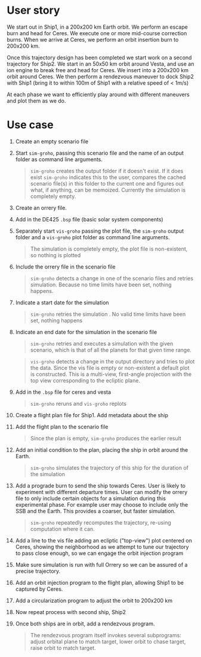 # User story

We start out in Ship1, in a 200x200 km Earth orbit. We perform an escape burn
and head for Ceres. We execute one or more mid-course correction burns. When we
arrive at Ceres, we perform an orbit insertion burn to 200x200 km. 

Once this trajectory design has been completed we start work on a second
trajectory for Ship2. We start in an 50x50 km orbit around Vesta, and use an ion
engine to break free and head for Ceres. We insert into a 200x200 km orbit
around Ceres. We then perform a rendezvous maneuver to dock Ship2 with Ship1
(bring it to within 100m of Ship1 with a relative speed of < 1m/s)

At each phase we want to efficiently play around with different maneuvers and
plot them as we do.


# Use case

1. Create an empty scenario file
1. Start `sim-groho`, passing this scenario file and the name of an output
   folder as command line arguments.
   > `sim-groho` creates the output folder if it doesn't exist. If it does exist
   `sim-groho` indicates this to the user, compares the cached scenario file(s)
   in this folder to the current one and figures out what, if anything, can be
   memoized. Currently the simulation is completely empty.
1. Create an orrery file.
1. Add in the DE425 `.bsp` file (basic solar system components)
1. Separately start `vis-groho` passing the plot file, the `sim-groho` output
   folder and a `vis-groho` plot folder as command line arguments. 
   > The simulation is completely empty, the plot file is non-existent, so
   > nothing is plotted
1. Include the orrery file in the scenario file
   > `sim-groho` detects a change in one of the scenario files and retries
   > simulation. Because no time limits have been set, nothing happens.
1. Indicate a start date for the simulation
   > `sim-groho` retries the simulation . No valid time limits have been set, nothing happens
1. Indicate an end date for the simulation in the scenario file
   > `sim-groho` retries and executes a simulation with the given
    scenario, which is that of all the planets for that given time range.
   
   > `vis-groho` detects a change in the output directory and tries to plot the
    data. Since the vis file is empty or non-existent a default plot is
    constructed. This is a multi-view, first-angle projection with the top view
    corresponding to the ecliptic plane.
1. Add in the `.bsp` file for ceres and vesta
   > `sim-groho` reruns and `vis-groho` replots
1. Create a flight plan file for Ship1. Add metadata about the ship
1. Add the flight plan to the scenario file
   > Since the plan is empty, `sim-groho` produces the earlier result
1. Add an initial condition to the plan, placing the ship in orbit around the
   Earth. 
   > `sim-groho` simulates the trajectory of this ship for the duration of the
   simulation
1. Add a prograde burn to send the ship towards Ceres. User is likely to
   experiment with different departure times. User can modify the orrery file to
   only include certain objects for a simulation during this experimental phase.
   For example user may choose to include only the SSB and the Earth. This
   provides a coarser, but faster simulation.
   > `sim-groho` repeatedly recomputes the trajectory, re-using computation where it can.
1. Add a line to the vis file adding an ecliptic ("top-view") plot centered on
   Ceres, showing the neighborhood as we attempt to tune our trajectory to pass
   close enough, so we can engage the orbit injection program
1. Make sure simulation is run with full Orrery so we can be assured of a
   precise trajectory.
1. Add an orbit injection program to the flight plan, allowing Ship1 to be
   captured by Ceres.
1. Add a circularization program to adjust the orbit to 200x200 km
1. Now repeat process with second ship, Ship2
1. Once both ships are in orbit, add a rendezvous program.
   > The rendezvous program itself invokes several subprograms: adjust orbital
   plane to match target, lower orbit to chase target, raise orbit to match target. 
